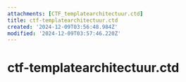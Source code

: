 ```yaml
---
attachments: [CTF_templatearchitectuur.ctd]
title: ctf-templatearchitectuur.ctd
created: '2024-12-09T03:56:48.984Z'
modified: '2024-12-09T03:57:46.220Z'
---
```


# ctf-templatearchitectuur.ctd
